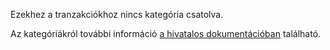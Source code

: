 Ezekhez a tranzakciókhoz nincs kategória csatolva.

Az kategóriákról további információ [a hivatalos dokumentációban](https://firefly-iii.readthedocs.io/en/latest/concepts/categories.html) található.